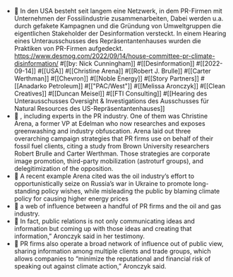 - 📝 In den USA besteht seit langem eine Netzwerk, in dem PR-Firmen mit Unternehmen der Fossilindustrie zusammenarbeiten, Dabei werden u.a. durch gefakete Kampagnen und die Gründung von Umweltgruppen die eigentlichen Stakeholder der Desinformation versteckt. In einem Hearing eines Unterausschusses des Repräsentantenhauses wurden die Praktiken von PR-Firmen aufgedeckt. https://www.desmog.com/2022/09/14/house-committee-pr-climate-disinformation/ #[[by: Nick Cunningham]] #[[Desinformation]] #[[2022-09-14]] #[[USA]] #[[Christine Arena]] #[[Robert J. Brulle]] #[[Carter Werthman]] #[[Chevron]] #[[Noble Energy]] #[[Story Partners]] #[[Anadarko Petroleum]] #[["PAC/West"]] #[[Melissa Aronczyk]] #[[Clean Creatives]] #[[Duncan Meisel]] #[[FTI Consulting]] #[[Hearing des Unterausschusses Oversight & Investigations des Ausschusses für Natural Resources des US-Repräsentantenhauses]]
- 📌 , including experts in the PR industry. One of them was Christine Arena, a former VP at Edelman who now researches and exposes greenwashing and industry obfuscation. Arena laid out three overarching campaign strategies that PR firms use on behalf of their fossil fuel clients, citing a study from Brown University researchers Robert Brulle and Carter Werthman. Those strategies are corporate image promotion, third-party mobilization (astroturf groups), and delegitimization of the opposition.
- 📌 A recent example Arena cited was the oil industry’s effort to opportunistically seize on Russia’s war in Ukraine to promote long-standing policy wishes, while misleading the public by blaming climate policy for causing higher energy prices
- 📌 a web of influence between a handful of PR firms and the oil and gas industry.
- 📌 In fact, public relations is not only communicating ideas and information but coming up with those ideas and creating that information,” Aronczyk said in her testimony.
- 📌 PR firms also operate a broad network of influence out of public view, sharing information among multiple clients and trade groups, which allows companies to “minimize the reputational and financial risk of speaking out against climate action,” Aronczyk said.